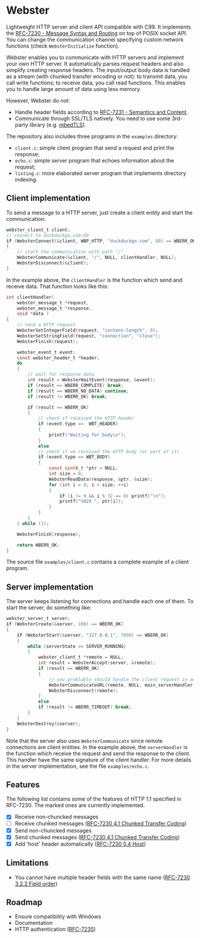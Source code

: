 # Webster

Lightweight HTTP server and client API compatible with C99. It implements the [RFC-7230 - Message Syntax and Routing](https://tools.ietf.org/html/rfc7230) on top of POSIX socket API. You can change the communication channel specifying custom network functions (check `WebsterInitialize` function).

Webster enables you to communicate with HTTP servers and implement your own HTTP server. It automatically parses request headers and also simplify creating response headers. The input/output body data is handled as a stream (with chunked transfer encoding or not): to transmit data, you call write functions; to receive data, you call read functions. This enables you to handle large amount of data using less memory.

However, Webster do not:
* Handle header fields according to [RFC-7231 - Semantics and Content](https://tools.ietf.org/html/rfc7231).
* Communicate through SSL/TLS natively. You need to use some 3rd-party library (e.g. [mbedTLS](https://tls.mbed.org)).

The repository also includes three programs in the ``examples`` directory:

* ``client.c``: simple client program that send a request and print the response;
* ``echo.c``: simple server program that echoes information about the request;
* ``listing.c``: more elaborated server program that implements directory indexing.

## Client implementation

To send a message to a HTTP server, just create a client entity and start the communication:

``` c
webster_client_t client;
// connect to duckduckgo.com:80
if (WebsterConnect(&client, WBP_HTTP, "duckduckgo.com", 80) == WBERR_OK)
{
    // start the communication with path "/"
    WebsterCommunicate(&client, "/", NULL, clientHandler, NULL);
    WebsterDisconnect(&client);
}
```

In the example above, the ``clientHandler`` is the function which send and receive data. That function looks like this:

``` c
int clientHandler(
    webster_message_t *request,
    webster_message_t *response,
    void *data )
{
    // send a HTTP request
    WebsterSetIntegerField(request, "content-length", 0);
    WebsterSetStringField(request, "connection", "close");
    WebsterFinish(request);

    webster_event_t event;
    const webster_header_t *header;
    do
    {
        // wait for response data
        int result = WebsterWaitEvent(response, &event);
        if (result == WBERR_COMPLETE) break;
        if (result == WBERR_NO_DATA) continue;
        if (result != WBERR_OK) break;

        if (result == WBERR_OK)
        {
            // check if received the HTTP header
            if (event.type ==  WBT_HEADER)
            {
                printf("Waiting for body\n");
            }
            else
            // check if we received the HTTP body (or part of it)
            if (event.type == WBT_BODY)
            {
                const uint8_t *ptr = NULL;
                int size = 0;
                WebsterReadData(response, &ptr, &size);
                for (int i = 0; i < size; ++i)
                {
                    if (i != 0 && i % 32 == 0) printf("\n");
                    printf("%02X ", ptr[i]);
                }
            }
        }
    } while (1);

    WebsterFinish(response);

    return WBERR_OK;
}
```

The source file ``examples/client.c`` contains a complete example of a client program.

## Server implementation

The server keeps listening for connections and handle each one of them. To start the server, do something like:

``` c
webster_server_t server;
if (WebsterCreate(&server, 100) == WBERR_OK)
{
    if (WebsterStart(&server, "127.0.0.1", 7000) == WBERR_OK)
    {
        while (serverState == SERVER_RUNNING)
        {
            webster_client_t *remote = NULL;
            int result = WebsterAccept(server, &remote);
            if (result == WBERR_OK)
            {
                // you problably should handle the client request in another thread
                WebsterCommunicateURL(remote, NULL, main_serverHandler, NULL);
                WebsterDisconnect(remote);
            }
            else
            if (result != WBERR_TIMEOUT) break;
        }
    }
    WebsterDestroy(&server);
}
```

Note that the server also uses ``WebsterCommunicate`` since remote connections are client entities. In the example above, the ``serverHandler`` is the function which receive the request and send the response to the client. This handler have the same signature of the client handler. For more details in the server implementation, see the file ``examples/echo.c``.

## Features

The following list contains some of the features of HTTP 1.1 specified in RFC-7230. The marked ones are currently implemented.

- [x] Receive non-chuncked messages
- [ ] Receive chunked messages ([RFC-7230 4.1 Chunked Transfer Coding](https://tools.ietf.org/html/rfc7230#section-4.1))
- [x] Send non-chuncked messages
- [x] Send chunked messages ([RFC-7230 4.1 Chunked Transfer Coding](https://tools.ietf.org/html/rfc7230#section-4.1))
- [x] Add 'host' header automatically ([RFC-7230 5.4 Host](https://tools.ietf.org/html/rfc7230#section-5.4))

## Limitations

* You cannot have multiple header fields with the same name ([RFC-7230 3.2.2 Field order](https://tools.ietf.org/html/rfc7230#section-3.2.2))

## Roadmap

* Ensure compatibility with Windows
* Documentation
* HTTP authentication ([RFC-7235](https://tools.ietf.org/html/rfc7235))